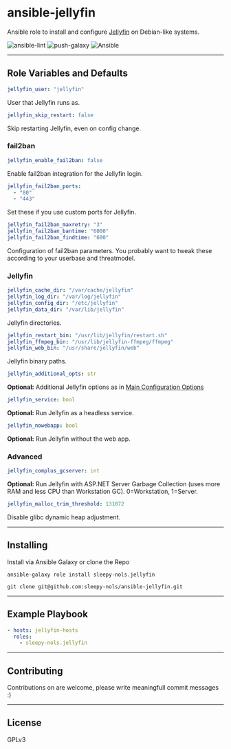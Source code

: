 # ansible-jellyfin
Ansible role to install and configure [Jellyfin](https://jellyfin.org/) on Debian-like systems.

![ansible-lint](https://github.com/sleepy-nols/ansible-jellyfin/actions/workflows/ansible-lint.yml/badge.svg)
![push-galaxy](https://github.com/sleepy-nols/ansible-jellyfin/actions/workflows/ansible-galaxy-push-role.yml/badge.svg)
![Ansible ](https://img.shields.io/badge/Ansible_Galaxy-sleepy--nols.jellyfin-blue?url=https://galaxy.ansible.com/api/v2/collections/ibm/ibm_zos_core/&query=latest_version.version)


---
## Role Variables and Defaults

```yml
jellyfin_user: "jellyfin"
```
User that Jellyfin runs as.

```yml
jellyfin_skip_restart: false
```
Skip restarting Jellyfin, even on config change.

### fail2ban

```yml
jellyfin_enable_fail2ban: false
```
Enable fail2ban integration for the Jellyfin login.

```yml
jellyfin_fail2ban_ports:
  - "80"
  - "443"
```
Set these if you use custom ports for Jellyfin.

```yml
jellyfin_fail2ban_maxretry: "3"
jellyfin_fail2ban_bantime: "6000"
jellyfin_fail2ban_findtime: "600"
```
Configuration of fail2ban parameters. You probably want to tweak these according to your userbase and threatmodel.

### Jellyfin

```yml
jellyfin_cache_dir: "/var/cache/jellyfin"
jellyfin_log_dir: "/var/log/jellyfin"
jellyfin_config_dir: "/etc/jellyfin"
jellyfin_data_dir: "/var/lib/jellyfin"
```
Jellyfin directories.

```yml
jellyfin_restart_bin: "/usr/lib/jellyfin/restart.sh"
jellyfin_ffmpeg_bin: "/usr/lib/jellyfin-ffmpeg/ffmpeg"
jellyfin_web_bin: "/usr/share/jellyfin/web"
```
Jellyfin binary paths.


```yml
jellyfin_additional_opts: str
```
**Optional:** Additional Jellyfin options as in [Main Configuration Options](https://jellyfin.org/docs/general/administration/configuration#main-configuration-options)

```yml
jellyfin_service: bool
```
**Optional:** Run Jellyfin as a headless service.

```yml
jellyfin_nowebapp: bool
```
**Optional:** Run Jellyfin without the web app.

### Advanced

```yml
jellyfin_complus_gcserver: int
```
**Optional:** Run Jellyfin with ASP.NET Server Garbage Collection (uses more RAM and less CPU than Workstation GC). 0=Workstation, 1=Server.

```yml
jellyfin_malloc_trim_threshold: 131072
```
Disable glibc dynamic heap adjustment.

---
## Installing

Install via Ansible Galaxy or clone the Repo
```
ansible-galaxy role install sleepy-nols.jellyfin

git clone git@github.com:sleepy-nols/ansible-jellyfin.git
```
---
## Example Playbook

```yml
- hosts: jellyfin-hosts
  roles:
    - sleepy-nols.jellyfin
```

---
## Contributing

Contributions on are welcome, please write meaningfull commit messages :)

---
## License
GPLv3

